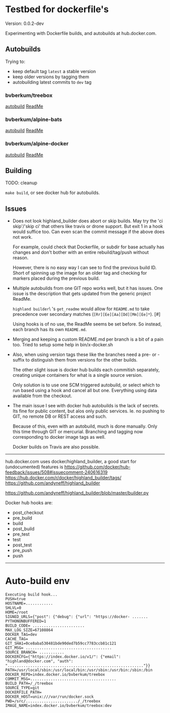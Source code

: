 # Testbed for dockerfile's

Version: 0.0.2-dev

Experimenting with Dockerfile builds, and autobuilds at hub.docker.com.

## Autobuilds
Trying to:

- keep default tag `latest` a stable version
- keep older versions by tagging them
- autobuilding latest commits to `dev` tag

### bvberkum/treebox
[autobuild](https://hub.docker.com/r/bvberkum/treebox/) [ReadMe](ReadMe-treebox.md)

### bvberkum/alpine-bats
[autobuild](https://hub.docker.com/r/bvberkum/alpine-bats/) [ReadMe](ReadMe-bats.md)

### bvberkum/alpine-docker
[autobuild](https://hub.docker.com/r/bvberkum/alpine-docker/) [ReadMe](ReadMe-docker.md)


## Building
TODO: cleanup

``make build``, or see docker hub for autobuilds.

## Issues
- Does not look highland_builder does abort or skip builds. 
  May try the 'ci skip'/'skip ci' that others like travis or drone support.
  But exit 1 in a hook would suffice too. Can even scan the commit message if
  the above does not work.

  For example, could check that Dockerfile, or subdir for base actually has
  changes and don't bother with an entire rebuild/tag/push without reason.
 
  However, there is no easy way I can see to find the previous build ID. 
  Short of spinning up the image for an older tag and checking for markers placed during the previous build.

- Multiple autobuilds from one GIT repo works well, but it has issues.
  One issue is the description that gets updated from the generic project ReadMe.

  `highland builder`\ 's ``get_readme`` would allow for ``README.md`` to take
  precedence over secondary matches (``[Rr][Ee][Aa][Dd][Mm][Ee]*``). [#]

  Using hooks is of no use, the ReadMe seems be set before. So instead,
  each branch has its own ``README.md``.

- Merging and keeping a custom README.md per branch is a bit of a pain too.
  Tried to setup some help in bin/x-docker.sh

- Also, when using version tags these like the branches need a pre- or -suffix
  to distinguish them from versions for the other builds.

  The other slight issue is docker hub builds each commitish separately,
  creating unique containers for what is a single source version.
 
  Only solution is to use one SCM triggered autobuild, or select which to run
  based using a hook and cancel all but one. Everything using data available
  from the checkout.

- The main issue I see with docker hub autobuilds is the lack of secrets.
  Its fine for public content, but alos only public services.
  Ie. no pushing to GIT, no remote DB or REST access and such.

  Because of this, even with an autobuild, much is done manually. Only this
  time through GIT or mercurial. Branching and tagging now corresponding to
  docker image tags as well.

  Docker builds on Travis are also possible.


---

hub.docker.com uses docker/highland_builder, a good start for (undocumented)
features is
<https://github.com/docker/hub-feedback/issues/508#issuecomment-240616319>
<https://hub.docker.com/r/docker/highland_builder/tags/>
<https://github.com/andyneff/highland_builder>

<https://github.com/andyneff/highland_builder/blob/master/builder.py>

Docker hub hooks are:

- post_checkout
- pre_build
- build
- post_build
- pre_test
- test
- post_test
- pre_push
- push


---

# Auto-build env

```
Executing build hook...
PUSH=true
HOSTNAME=............
SHLVL=0
HOME=/root
SIGNED_URLS={"post": {"debug": {"url": "https://docker- .......
PYTHONUNBUFFERED=1
BUILD_CODE= .......................
MAX_LOG_SIZE=67108864
DOCKER_TAG=dev
CACHE_TAG=
GIT_SHA1=0ce8aba530481bde90ded7b59cc7783ccb81c121
GIT_MSG= ......................................
SOURCE_BRANCH= ...........
DOCKERCFG={"https://index.docker.io/v1/": {"email": "highland@docker.com", "auth": "............................................................"}}
PATH=/usr/local/sbin:/usr/local/bin:/usr/sbin:/usr/bin:/sbin:/bin
DOCKER_REPO=index.docker.io/bvberkum/treebox
COMMIT_MSG=......................................
BUILD_PATH=/_/treebox
SOURCE_TYPE=git
DOCKERFILE_PATH=
DOCKER_HOST=unix:///var/run/docker.sock
PWD=/src/......................./_/treebox
IMAGE_NAME=index.docker.io/bvberkum/treebox:dev
```
